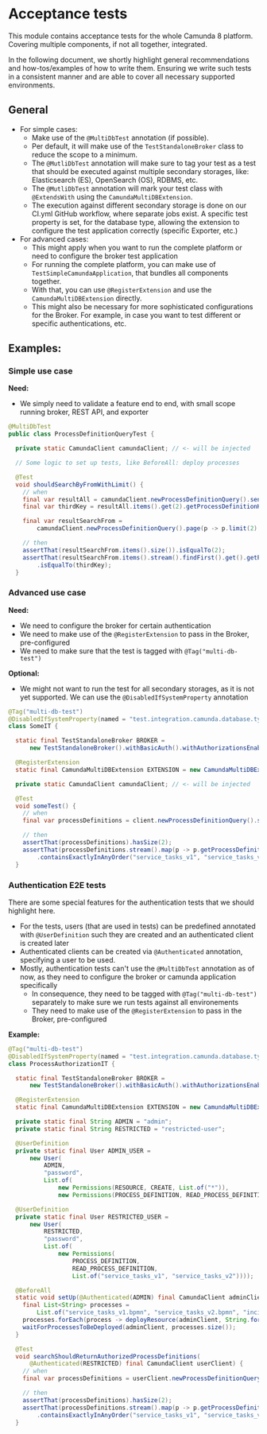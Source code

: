 # Acceptance tests

This module contains acceptance tests for the whole Camunda 8 platform. Covering multiple components, if not all together, integrated.

In the following document, we shortly highlight general recommendations and how-tos/examples of how to write them. 
Ensuring we write such tests in a consistent manner and are able to cover all necessary supported environments.

## General

* For simple cases:
  * Make use of the `@MultiDbTest` annotation (if possible).
  * Per default, it will make use of the `TestStandaloneBroker` class to reduce the scope to a minimum.
  * The `@MutliDbTest` annotation will make sure to tag your test as a test that should be executed against multiple secondary storages, like: Elasticsearch (ES), OpenSearch (OS), RDBMS, etc.
  * The `@MutliDbTest` annotation will mark your test class with `@ExtendsWith` using the `CamundaMultiDBExtension`.
  * The execution against different secondary storage is done on our CI.yml GitHub workflow, where separate jobs exist. A specific test property is set, for the database type, allowing the extension to configure the test application correctly (specific Exporter, etc.)
* For advanced cases:    
  * This might apply when you want to run the complete platform or need to configure the broker test application
  * For running the complete platform, you can make use of `TestSimpleCamundaApplication`, that bundles all components together.
  * With that, you can use `@RegisterExtension` and use the `CamundaMultiDBExtension` directly.
  * This might also be necessary for more sophisticated configurations for the Broker. For example, in case you want to test different or specific authentications, etc.




## Examples:

### Simple use case

**Need:**
* We simply need to validate a feature end to end, with small scope running broker, REST API, and exporter

```java
@MultiDbTest
public class ProcessDefinitionQueryTest {

  private static CamundaClient camundaClient; // <- will be injected

  // Some logic to set up tests, like BeforeAll: deploy processes

  @Test
  void shouldSearchByFromWithLimit() {
    // when
    final var resultAll = camundaClient.newProcessDefinitionQuery().send().join();
    final var thirdKey = resultAll.items().get(2).getProcessDefinitionKey();

    final var resultSearchFrom =
        camundaClient.newProcessDefinitionQuery().page(p -> p.limit(2).from(2)).send().join();

    // then
    assertThat(resultSearchFrom.items().size()).isEqualTo(2);
    assertThat(resultSearchFrom.items().stream().findFirst().get().getProcessDefinitionKey())
        .isEqualTo(thirdKey);
  }
```

### Advanced use case

**Need:**

* We need to configure the broker for certain authentication
* We need to make use of the `@RegisterExtension` to pass in the Broker, pre-configured
* We need to make sure that the test is tagged with `@Tag("multi-db-test")`

**Optional:**

* We might not want to run the test for all secondary storages, as it is not yet supported. We can use the `@DisabledIfSystemProperty` annotation

```java
@Tag("multi-db-test")
@DisabledIfSystemProperty(named = "test.integration.camunda.database.type", matches = "rdbms")
class SomeIT {

  static final TestStandaloneBroker BROKER =
      new TestStandaloneBroker().withBasicAuth().withAuthorizationsEnabled();

  @RegisterExtension
  static final CamundaMultiDBExtension EXTENSION = new CamundaMultiDBExtension(BROKER);

  private static CamundaClient camundaClient; // <- will be injected

  @Test
  void someTest() {
    // when
    final var processDefinitions = client.newProcessDefinitionQuery().send().join().items();

    // then
    assertThat(processDefinitions).hasSize(2);
    assertThat(processDefinitions.stream().map(p -> p.getProcessDefinitionId()).toList())
        .containsExactlyInAnyOrder("service_tasks_v1", "service_tasks_v2");
  }
```

### Authentication E2E tests

There are some special features for the authentication tests that we should highlight here.

 * For the tests, users (that are used in tests) can be predefined annotated with `@UserDefinition` such they are created and an authenticated client is created later
 * Authenticated clients can be created via `@Authenticated` annotation, specifying a user to be used.
 * Mostly, authentication tests can't use the `@MultiDbTest` annotation as of now, as they need to configure the broker or camunda application specifically
   * In consequence, they need to be tagged with `@Tag("multi-db-test")` separately to make sure we run tests against all environements
   * They need to make use of the `@RegisterExtension` to pass in the Broker, pre-configured

**Example:**

```java
@Tag("multi-db-test")
@DisabledIfSystemProperty(named = "test.integration.camunda.database.type", matches = "rdbms")
class ProcessAuthorizationIT {

  static final TestStandaloneBroker BROKER =
      new TestStandaloneBroker().withBasicAuth().withAuthorizationsEnabled();

  @RegisterExtension
  static final CamundaMultiDBExtension EXTENSION = new CamundaMultiDBExtension(BROKER);

  private static final String ADMIN = "admin";
  private static final String RESTRICTED = "restricted-user";

  @UserDefinition
  private static final User ADMIN_USER =
      new User(
          ADMIN,
          "password",
          List.of(
              new Permissions(RESOURCE, CREATE, List.of("*")),
              new Permissions(PROCESS_DEFINITION, READ_PROCESS_DEFINITION, List.of("*"))));

  @UserDefinition
  private static final User RESTRICTED_USER =
      new User(
          RESTRICTED,
          "password",
          List.of(
              new Permissions(
                  PROCESS_DEFINITION,
                  READ_PROCESS_DEFINITION,
                  List.of("service_tasks_v1", "service_tasks_v2"))));

  @BeforeAll
  static void setUp(@Authenticated(ADMIN) final CamundaClient adminClient) {
    final List<String> processes =
        List.of("service_tasks_v1.bpmn", "service_tasks_v2.bpmn", "incident_process_v1.bpmn");
    processes.forEach(process -> deployResource(adminClient, String.format("process/%s", process)));
    waitForProcessesToBeDeployed(adminClient, processes.size());
  }

  @Test
  void searchShouldReturnAuthorizedProcessDefinitions(
      @Authenticated(RESTRICTED) final CamundaClient userClient) {
    // when
    final var processDefinitions = userClient.newProcessDefinitionQuery().send().join().items();

    // then
    assertThat(processDefinitions).hasSize(2);
    assertThat(processDefinitions.stream().map(p -> p.getProcessDefinitionId()).toList())
        .containsExactlyInAnyOrder("service_tasks_v1", "service_tasks_v2");
  }
```
